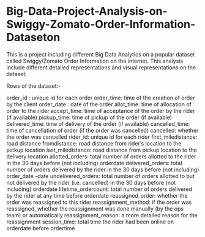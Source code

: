 # Big-Data-Project-Analysis-on-Swiggy-Zomato-Order-Information-Dataseton
This is a project including different Big Data Analytics on a popular dataset called Swiggy/Zomato Order Information on the internet. This analysis include different detailed representations and visual representations on the dataset.

Rows of the dataset:-

order_id : unique id for each order
order_time: time of the creation of order by the client
order_date : date of the order
allot_time: time of allocation of order to the rider
accept_time: time of acceptance of the order by the rider (if available)
pickup_time: time of pickup of the order (if available)
delivered_time: time of delivery of the order (if available)
cancelled_time: time of cancellation of order (if the order was cancelled)
cancelled: whether the order was cancelled
rider_id: unique id for each rider
first_miledistance: road distance fromdistance: road distance from rider’s location to the pickup location
last_miledistance: road distance from pickup location to the delivery location
allotted_orders: total number of orders allotted to the rider in the 30 days before (not including) orderdate
delivered_orders: total number of orders delivered by the rider in the 30 days before (not including) order_date
-date
undelivered_orders: total number of orders allotted to but not delivered by the rider (i.e. cancelled) in the 30 days before (not including) orderdate
lifetime_ordercount: total number of orders delivered by the rider at any time before orderdate
reassigned_order: whether the order was reassigned to this rider
reassignment_method: if the order was reassigned, whether the reassignment was done manually (by the ops team) or automatically
reassignment_reason: a more detailed reason for the reassignment
session_time: total time the rider had been online on orderdate before ordertime
